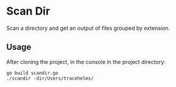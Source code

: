 # Scan Dir
Scan a directory and get an output of files grouped by extension.

## Usage
After cloning the project, in the console in the project directory:
```
go build scandir.go
./scandir -dir/Users/tracehelms/
```
